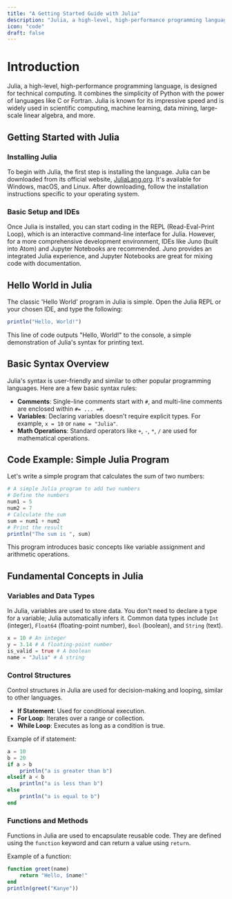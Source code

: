```yaml
---
title: "A Getting Started Guide with Julia"
description: "Julia, a high-level, high-performance programming language, is designed for technical computing"
icon: "code"
draft: false
---
```


# Introduction

Julia, a high-level, high-performance programming language, is designed for technical computing. It combines the simplicity of Python with the power of languages like C or Fortran. Julia is known for its impressive speed and is widely used in scientific computing, machine learning, data mining, large-scale linear algebra, and more.

## Getting Started with Julia

### Installing Julia

To begin with Julia, the first step is installing the language. Julia can be downloaded from its official website, [JuliaLang.org](https://julialang.org/). It's available for Windows, macOS, and Linux. After downloading, follow the installation instructions specific to your operating system.

### Basic Setup and IDEs

Once Julia is installed, you can start coding in the REPL (Read-Eval-Print Loop), which is an interactive command-line interface for Julia. However, for a more comprehensive development environment, IDEs like Juno (built into Atom) and Jupyter Notebooks are recommended. Juno provides an integrated Julia experience, and Jupyter Notebooks are great for mixing code with documentation.

## Hello World in Julia

The classic 'Hello World' program in Julia is simple. Open the Julia REPL or your chosen IDE, and type the following:

```julia
println("Hello, World!")
```

This line of code outputs "Hello, World!" to the console, a simple demonstration of Julia's syntax for printing text.

## Basic Syntax Overview

Julia's syntax is user-friendly and similar to other popular programming languages. Here are a few basic syntax rules:
- **Comments**: Single-line comments start with `#`, and multi-line comments are enclosed within `#= ... =#`.
- **Variables**: Declaring variables doesn't require explicit types. For example, `x = 10` or `name = "Julia"`.
- **Math Operations**: Standard operators like `+`, `-`, `*`, `/` are used for mathematical operations.

## Code Example: Simple Julia Program

Let's write a simple program that calculates the sum of two numbers:

```julia
# A simple Julia program to add two numbers
# Define the numbers
num1 = 5
num2 = 7
# Calculate the sum
sum = num1 + num2
# Print the result
println("The sum is ", sum)
```

This program introduces basic concepts like variable assignment and arithmetic operations.

## Fundamental Concepts in Julia

### Variables and Data Types

In Julia, variables are used to store data. You don't need to declare a type for a variable; Julia automatically infers it. Common data types include `Int` (integer), `Float64` (floating-point number), `Bool` (boolean), and `String` (text).

```julia
x = 10 # An integer
y = 3.14 # A floating-point number
is_valid = true # A boolean
name = "Julia" # A string
```

### Control Structures

Control structures in Julia are used for decision-making and looping, similar to other languages.
- **If Statement**: Used for conditional execution.
- **For Loop**: Iterates over a range or collection.
- **While Loop**: Executes as long as a condition is true.

Example of if statement:

```julia
a = 10
b = 20
if a > b
    println("a is greater than b")
elseif a < b
    println("a is less than b")
else
    println("a is equal to b")
end
```

### Functions and Methods

Functions in Julia are used to encapsulate reusable code. They are defined using the `function` keyword and can return a value using `return`.

Example of a function:

```julia
function greet(name)
    return "Hello, $name!"
end
println(greet("Kanye"))
```